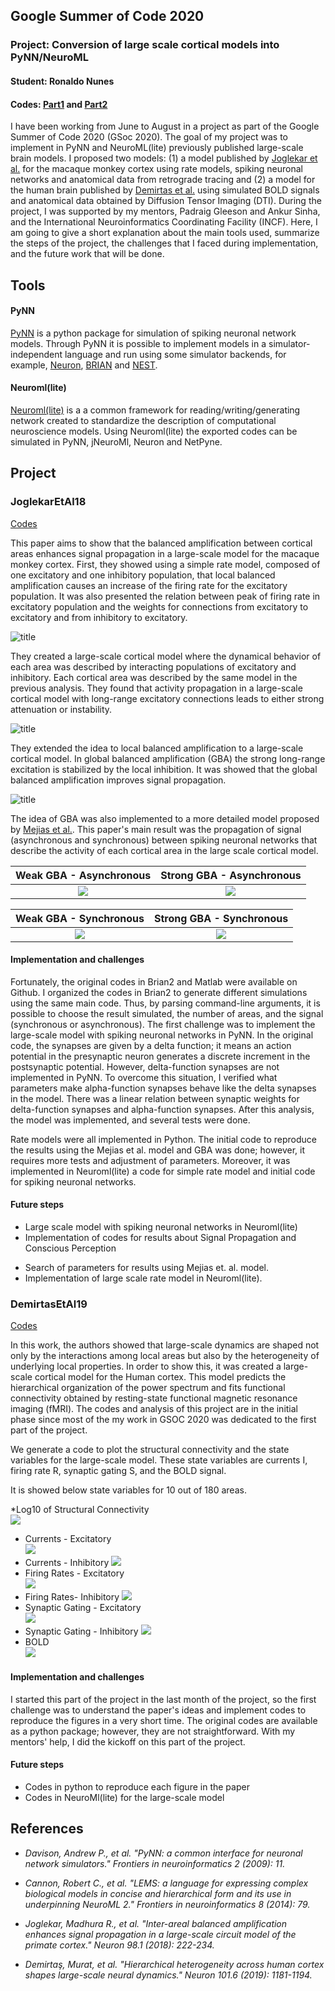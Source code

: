 ## Google Summer of Code 2020

### Project: Conversion of large scale cortical models into PyNN/NeuroML

#### Student: Ronaldo Nunes

#### Codes: [Part1](https://github.com/OpenSourceBrain/JoglekarEtAl18) and [Part2](https://github.com/OpenSourceBrain/DemirtasEtAl19)


    
I have been working from June to August in a project as part of the Google Summer of Code 2020 (GSoc 2020). The goal of my project was to implement in PyNN and NeuroML(lite) previously published large-scale brain models. I proposed two models: (1) a model published by [Joglekar et al.](https://www.cell.com/neuron/fulltext/S0896-6273(18)30152-1) for the macaque monkey cortex using rate models, spiking neuronal networks and anatomical data from retrograde tracing and (2) a model for the human brain published by [Demirtas et al.](https://www.sciencedirect.com/science/article/pii/S0896627319300443) using simulated BOLD signals and anatomical data obtained by Diffusion Tensor Imaging (DTI). During the project, I was supported by my mentors, Padraig Gleeson and Ankur Sinha, and the International Neuroinformatics Coordinating Facility (INCF). Here, I am going to give a short explanation about the main tools used, summarize the steps of the project, the challenges that I faced during implementation, and the future work that will be done.

## Tools

#### PyNN


[PyNN](https://neuralensemble.org/PyNN/) is a python package for simulation of spiking neuronal network models. Through PyNN it is possible to implement models in a simulator-independent language and run using some simulator backends, for example, [Neuron](https://neuron.yale.edu/neuron/), [BRIAN](https://briansimulator.org/) and [NEST](https://www.nest-initiative.org/?page=Software).

#### Neuroml(lite)

[Neuroml(lite)]() is a  a common framework for reading/writing/generating network created to standardize the description of computational neuroscience models. Using Neuroml(lite) the exported codes can be simulated in PyNN, jNeuroMl, Neuron and NetPyne.



## Project

### JoglekarEtAl18

[Codes](https://github.com/OpenSourceBrain/JoglekarEtAl18)

This paper aims to show that the balanced amplification between cortical areas enhances signal propagation in a large-scale model for the macaque monkey cortex. First, they showed using a simple rate model, composed of one excitatory and one inhibitory population, that local balanced amplification causes an increase of the firing rate for the excitatory population. It was also presented the relation between peak of firing rate in excitatory population and the weights for connections from excitatory to excitatory and from inhibitory to excitatory.

![title](Python/figures/Figure_1.png)


They created a large-scale cortical model where the dynamical behavior of each area was described by interacting populations of excitatory and inhibitory.  Each cortical area was described by the same model in the previous analysis. They found that activity propagation in a large-scale cortical model with long-range excitatory connections leads to either strong attenuation or instability.

![title](Python/figures/Figure_2.png)


They extended the idea to local balanced amplification to a large-scale cortical model. In global balanced amplification (GBA) the strong long-range excitation is stabilized by the local inhibition. It was showed that the global balanced amplification improves signal propagation.

![title](Python/figures/Figure_3.png)


The idea of GBA was also implemented to a more detailed model proposed by [Mejias et al.](https://advances.sciencemag.org/content/2/11/e1601335). This paper's main result was the propagation of signal (asynchronous and synchronous) between spiking neuronal networks that describe the activity of each cortical area in the large scale cortical model. 

Weak GBA - Asynchronous             |  Strong GBA - Asynchronous
:-------------------------:|:-------------------------:
![](Brian/figures/figure5B_29areas.png)  |  ![](Brian/figures/figure5C_29areas.png)

Weak GBA - Synchronous             |  Strong GBA - Synchronous
:-------------------------:|:-------------------------:
![](Brian/figures/figure6A_29areas.png)  |  ![](Brian/figures/figure6B_29areas.png)


#### Implementation and challenges

Fortunately, the original codes in Brian2 and Matlab were available on Github. I organized the codes in Brian2 to generate different simulations using the same main code. Thus, by parsing command-line arguments, it is possible to choose the result simulated,  the number of areas, and the signal (synchronous or asynchronous). The first challenge was to implement the large-scale model with spiking neuronal networks in PyNN. In the original code, the synapses are given by a delta function; it means an action potential in the presynaptic neuron generates a discrete increment in the postsynaptic potential. However, delta-function synapses are not implemented in PyNN. To overcome this situation, I verified what parameters make alpha-function synapses behave like the delta synapses in the model. There was a linear relation between synaptic weights for delta-function synapses and alpha-function synapses. After this analysis, the model was implemented, and several tests were done.

Rate models were all implemented in Python. The initial code to reproduce the results using the Mejias et al. model and GBA was done; however, it requires more tests and adjustment of parameters. Moreover, it was implemented in Neuroml(lite) a code for simple rate model and initial code for spiking neuronal networks.

#### Future steps
* Large scale model with spiking neuronal networks in Neuroml(lite)
* Implementation of codes for results about Signal Propagation and Conscious Perception
- Search of parameters for results using Mejias et. al. model.
- Implementation of large scale rate model in Neuroml(lite).

### DemirtasEtAl19

[Codes](https://github.com/OpenSourceBrain/DemirtasEtAl19)

In this work, the authors showed that large-scale dynamics are shaped not only by the interactions among local areas but also by the heterogeneity of underlying local properties.  In order to show this, it was created a large-scale cortical model for the Human cortex. This model predicts the hierarchical organization of the power spectrum and fits functional connectivity obtained by resting-state functional magnetic resonance imaging (fMRI). The codes and analysis of this project are in the initial phase since most of the my work in GSOC 2020 was dedicated to the first part of the project. 

We generate a code to plot the structural connectivity and the state variables for the large-scale model. These state variables are currents I, firing rate R, synaptic gating S, and the BOLD signal.

It is showed below state variables for 10 out of 180 areas.

*Log10 of Structural Connectivity            
![](https://github.com/OpenSourceBrain/DemirtasEtAl19/blob/master/Python/LargeScale/figures/sc.png?raw=true)  

* Currents - Excitatory            
![](https://github.com/OpenSourceBrain/DemirtasEtAl19/blob/master/Python/LargeScale/figures/CurrentsE.png?raw=true)  
* Currents - Inhibitory
![](https://github.com/OpenSourceBrain/DemirtasEtAl19/blob/master/Python/LargeScale/figures/CurrentsI.png?raw=true)
* Firing Rates - Excitatory            
![](https://github.com/OpenSourceBrain/DemirtasEtAl19/blob/master/Python/LargeScale/figures/RatesE.png?raw=true)  
* Firing Rates- Inhibitory
![](https://github.com/OpenSourceBrain/DemirtasEtAl19/blob/master/Python/LargeScale/figures/RatesI.png?raw=true)
* Synaptic Gating - Excitatory            
![](https://github.com/OpenSourceBrain/DemirtasEtAl19/blob/master/Python/LargeScale/figures/SE.png?raw=true)  
* Synaptic Gating - Inhibitory
![](https://github.com/OpenSourceBrain/DemirtasEtAl19/blob/master/Python/LargeScale/figures/SI.png?raw=true)
* BOLD            
![](https://github.com/OpenSourceBrain/DemirtasEtAl19/blob/master/Python/LargeScale/figures/BOLD.png?raw=true)  

#### Implementation and challenges
 
 I started this part of the project in the last month of the project, so the first challenge was to understand the paper's ideas and implement codes to reproduce the figures in a very short time. The original codes are available as a python package; however, they are not straightforward. With my mentors' help, I did the kickoff on this part of the project.  

#### Future steps
* Codes in python to reproduce each figure in the paper
* Codes in NeuroMl(lite) for the large-scale model


## References

* *Davison, Andrew P., et al. "PyNN: a common interface for neuronal network simulators." Frontiers in neuroinformatics 2 (2009): 11.*



* *Cannon, Robert C., et al. "LEMS: a language for expressing complex biological models in concise and hierarchical form and its use in underpinning NeuroML 2." Frontiers in neuroinformatics 8 (2014): 79.*



* *Joglekar, Madhura R., et al. "Inter-areal balanced amplification enhances signal propagation in a large-scale circuit model of the primate cortex." Neuron 98.1 (2018): 222-234.*



* *Demirtaş, Murat, et al. "Hierarchical heterogeneity across human cortex shapes large-scale neural dynamics." Neuron 101.6 (2019): 1181-1194.*


